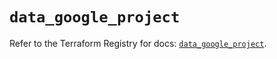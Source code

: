 # `data_google_project`

Refer to the Terraform Registry for docs: [`data_google_project`](https://registry.terraform.io/providers/hashicorp/google-beta/5.29.0/docs/data-sources/google_project).
